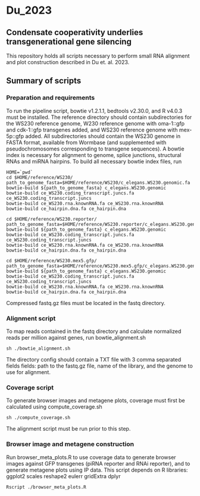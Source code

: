 # Du_2023

## Condensate cooperativity underlies transgenerational gene silencing

This repository holds all scripts necessary to perform small RNA alignment and plot construction described in Du et. al. 2023.

## Summary of scripts

### Preparation and requirements

To run the pipeline script, bowtie v1.2.1.1, bedtools v2.30.0, and R v4.0.3 must be installed.
The reference directory should contain subdirectories for the WS230 reference genome, W230 reference genome with oma-1::gfp and cdk-1::gfp transgenes added, and WS230 reference genome with mex-5p::gfp added. All subdirectories should contain the WS230 genome in FASTA format, available from Wormbase (and supplemented with pseudochromosomes corresponding to transgene sequences).
A bowtie index is necessary for alignment to genome, splice junctions, structural RNAs and miRNA hairpins. To build all necessary bowtie index files, run
```
HOME=`pwd`
cd $HOME/reference/WS230/
path_to_genome_fasta=$HOME/reference/WS230/c_elegans.WS230.genomic.fa
bowtie-build ${path_to_genome_fasta} c_elegans.WS230.genomic
bowtie-build ce_WS230.coding_transcript.juncs.fa ce_WS230.coding_transcript.juncs
bowtie-build ce_WS230.rna.knownRNA.fa ce_WS230.rna.knownRNA
bowtie-build ce_hairpin.dna.fa ce_hairpin.dna

cd $HOME/reference/WS230.reporter/
path_to_genome_fasta=$HOME/reference/WS230.reporter/c_elegans.WS230.genomic.fa
bowtie-build ${path_to_genome_fasta} c_elegans.WS230.genomic
bowtie-build ce_WS230.coding_transcript.juncs.fa ce_WS230.coding_transcript.juncs
bowtie-build ce_WS230.rna.knownRNA.fa ce_WS230.rna.knownRNA
bowtie-build ce_hairpin.dna.fa ce_hairpin.dna

cd $HOME/reference/WS230.mex5.gfp/
path_to_genome_fasta=$HOME/reference/WS230.mex5.gfp/c_elegans.WS230.genomic.fa
bowtie-build ${path_to_genome_fasta} c_elegans.WS230.genomic
bowtie-build ce_WS230.coding_transcript.juncs.fa ce_WS230.coding_transcript.juncs
bowtie-build ce_WS230.rna.knownRNA.fa ce_WS230.rna.knownRNA
bowtie-build ce_hairpin.dna.fa ce_hairpin.dna
```

Compressed fastq.gz files must be located in the fastq directory.

### Alignment script

To map reads contained in the fastq directory and calculate normalized reads per million against genes, run bowtie_alignment.sh
```
sh ./bowtie_alignment.sh
```
The directory config should contain a TXT file with 3 comma separated fields fields: path to the fastq.gz file, name of the library, and the genome to use for alignment.

### Coverage script

To generate browser images and metagene plots, coverage must first be calculated using compute_coverage.sh
```
sh ./compute_coverage.sh
```
The alignment script must be run prior to this step.

### Browser image and metagene construction

Run browser_meta_plots.R to use coverage data to generate browser images against GFP transgenes (piRNA reporter and RNAi reporter), and to generate metagene plots using IP data.
This script depends on R libraries:
ggplot2
scales
reshape2
eulerr
gridExtra
dplyr

```
Rscript ./browser_meta_plots.R
```

